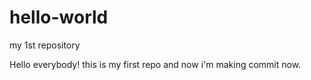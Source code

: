 # hello-world
my 1st repository

Hello everybody!
this is my first repo and now i'm making commit now.

